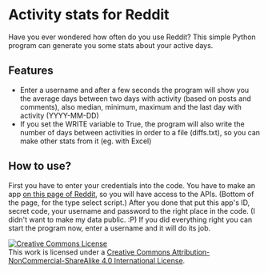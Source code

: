 # Activity stats for Reddit
Have you ever wondered how often do you use Reddit? This simple Python program can generate you some stats about your active days.

## Features
  - Enter a username and after a few seconds the program will show you the average days between two days with activity (based on posts and comments), also median, minimum, maximum and the last day with activity (YYYY-MM-DD)
  - If you set the WRITE variable to True, the program will also write the number of days between activities in order to a file (diffs.txt), so you can make other stats from it (eg. with Excel)
  
## How to use?
First you have to enter your credentials into the code. You have to make an app <a href=https://www.reddit.com/prefs/apps>on this page of Reddit</a>, so you will have access to the APIs. (Bottom of the page, for the type select script.) After you done that put this app's ID, secret code, your username and password to the right place in the code. (I didn't want to make my data public. :P) If you did everything right you can start the program now, enter a username and it will do its job.

<a rel="license" href="http://creativecommons.org/licenses/by-nc-sa/4.0/"><img alt="Creative Commons License" style="border-width:0" src="https://i.creativecommons.org/l/by-nc-sa/4.0/88x31.png" /></a><br />This work is licensed under a <a rel="license" href="http://creativecommons.org/licenses/by-nc-sa/4.0/">Creative Commons Attribution-NonCommercial-ShareAlike 4.0 International License</a>.
